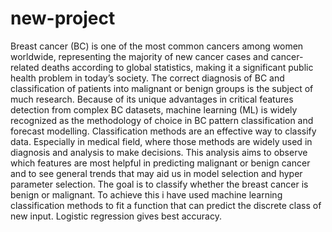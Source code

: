 # new-project
Breast cancer (BC) is one of the most common cancers among women worldwide, representing the majority of new cancer cases and cancer-related deaths according to global statistics, making it a significant public health problem in today’s society.
                     The correct diagnosis of BC and classification of patients into malignant or benign groups is the subject of much research. Because of its unique advantages in critical features detection from complex BC datasets, machine learning (ML) is widely recognized as the methodology of choice in BC pattern classification and forecast modelling.
                     Classification  methods are an effective way to classify data. Especially in medical field, where those methods are widely used in diagnosis and analysis to make decisions.
This analysis aims to observe which features are most helpful in predicting malignant or benign cancer and to see general trends that may aid us in model selection and hyper parameter selection. The goal is to classify whether the breast cancer is benign or malignant. To achieve this i have used machine learning classification methods to fit a function that can predict the discrete class of new input.
Logistic regression gives best accuracy.
